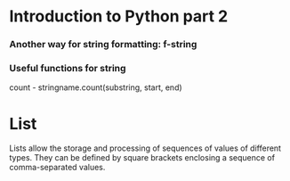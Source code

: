 # Introduction to Python part 2
### Another way for string formatting: f-string


### Useful functions for string
count - stringname.count(substring, start, end)

# List
Lists allow the storage and processing of sequences of values of different types.
They can be defined by square brackets enclosing a sequence of comma-separated values.